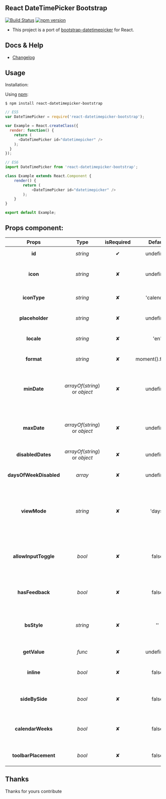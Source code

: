 ## React DateTimePicker Bootstrap
[![Build Status](https://travis-ci.org/iMasterAle/react-datetimepicker-bootstrap.svg)](https://travis-ci.org/iMasterAle/react-datetimepicker-bootstrap) [![npm version](https://badge.fury.io/js/react-datetimepicker-bootstrap.svg)](https://badge.fury.io/js/react-datetimepicker-bootstrap)

- This project is a port of  [bootstrap-datetimepicker](https://eonasdan.github.io/bootstrap-datetimepicker/) for React.

## Docs & Help

- [Changelog](/CHANGELOG.md)

## Usage
Installation:

Using [npm](https://npmjs.com):

    $ npm install react-datetimepicker-bootstrap

```js
// ES5
var DateTimePicker = require('react-datetimepicker-bootstrap');

var Example = React.createClass({
  render: function() {
    return (
      <DateTimePicker id="datetimepicker" />
    );
  }
});

// ES6
import DateTimePicker from 'react-datetimepicker-bootstrap';

class Example extends React.Component {
    render() {
        return (
            <DateTimePicker id="datetimepicker" />
        );
    }
}

export default Example;
```

## Props component:

Props | Type | isRequired | Default | Description
:---: | :--: | :--------: | :-----: | :---------:
__id__ | _string_ | ✔ | undefined | DateTimePicker Id
__icon__ | _string_ | ✘ | undefined | The position of the icon, accept: 'left' or 'right'
__iconType__ | _string_ | ✘ | 'calendar' | View the bootstrap [iconSet](http://getbootstrap.com/components/#glyphicons)
__placeholder__ | _string_ | ✘ | undefined | The simple placeholder input
__locale__ | _string_ | ✘ | 'en' | Translate the calendar e.g.: 'it', 'en', 'ru', ...
__format__ | _string_ | ✘ | moment().format() | Set the format date view e.g.: 'D/M/YYYY'
__minDate__ | _arrayOf_(_string_) or _object_ | ✘ | undefined | Set the minDate start in the calendar, accept: moment() or new Date()
__maxDate__ | _arrayOf_(_string_) or _object_ | ✘ | undefined | Set the maxDate start in the calendar, accept: moment() or new Date()
__disabledDates__ | _arrayOf_(_string_) or _object_ | ✘ | undefined | Disable the dates
__daysOfWeekDisabled__ | _array_ | ✘ | undefined | Disable a single day in the week, e.g.: [0,6]
__viewMode__ | _string_ | ✘ | 'days' | Set the viewMode of the calendar, accept: 'decades', 'years', 'months'
__allowInputToggle__ | _bool_ | ✘ | false | It'll show the datetimepicker on the textbox focus. If the icon is empty then it's set true
__hasFeedback__ | _bool_ | ✘ | false | It show the typical feedback bootstrap style
__bsStyle__ | _string_ | ✘ | '' | Set the validation color, accept: 'success', 'error', 'warning'
__getValue__ | _func_ | ✘ | undefined | Return the date selected
__inline__ | _bool_ | ✘ | false | View the datetimepicker without the modal view
__sideBySide__ | _bool_ | ✘ | false | View the datetimepicker without the icon date/time
__calendarWeeks__ | _bool_ | ✘ | false | It shows the week of the year to the left of first day of the week
__toolbarPlacement__ | _bool_ | ✘ | false | It changes the placement of the icon toolbar

## Thanks

Thanks for yours contribute
